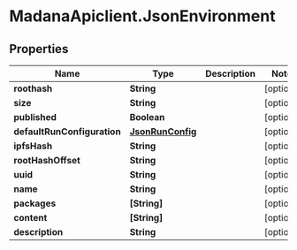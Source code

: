 # MadanaApiclient.JsonEnvironment

## Properties

Name | Type | Description | Notes
------------ | ------------- | ------------- | -------------
**roothash** | **String** |  | [optional] 
**size** | **String** |  | [optional] 
**published** | **Boolean** |  | [optional] 
**defaultRunConfiguration** | [**JsonRunConfig**](JsonRunConfig.md) |  | [optional] 
**ipfsHash** | **String** |  | [optional] 
**rootHashOffset** | **String** |  | [optional] 
**uuid** | **String** |  | [optional] 
**name** | **String** |  | [optional] 
**packages** | **[String]** |  | [optional] 
**content** | **[String]** |  | [optional] 
**description** | **String** |  | [optional] 



